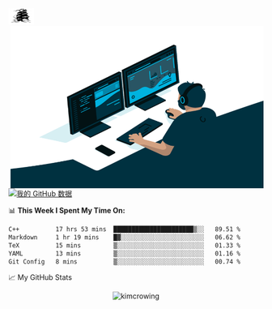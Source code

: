 <img align="lift" alt="img" src="https://github.com/kimcrowing/material/raw/master/log.jpg" width="50" height="32" /> 
 <img align="right" alt="GIF" src="https://github.com/kimcrowing/material/blob/master/code.gif?raw=true" width="500" height="320" />

[![我的 GitHub 数据](https://github-readme-stats.vercel.app/api?username=kimcrowing)]()

📊 **This Week I Spent My Time On:**
<!--START_SECTION:waka-->
```text
C++          17 hrs 53 mins  ██████████████████████▒░░   89.51 % 
Markdown     1 hr 19 mins    █▓░░░░░░░░░░░░░░░░░░░░░░░   06.62 % 
TeX          15 mins         ▒░░░░░░░░░░░░░░░░░░░░░░░░   01.33 % 
YAML         13 mins         ▒░░░░░░░░░░░░░░░░░░░░░░░░   01.16 % 
Git Config   8 mins          ▒░░░░░░░░░░░░░░░░░░░░░░░░   00.74 % 
```
<!--END_SECTION:waka-->


📈 My GitHub Stats

<p align="center"> <img src="https://github-readme-stats.vercel.app/api?username=kimcrowing&show_icons=true&theme=gotham" alt="kimcrowing" />

